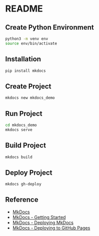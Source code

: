 # README

## Create Python Environment

```bash
python3 -m venv env
source env/bin/activate
```

## Installation

```bash
pip install mkdocs
```

## Create Project

```bash
mkdocs new mkdocs_demo
```

## Run Project

```bash
cd mkdocs_demo
mkdocs serve
```

## Build Project

```bash
mkdocs build
```

## Deploy Project

```bash
mkdocs gh-deploy
```

## Reference

* [MkDocs](https://www.mkdocs.org/)
* [MkDocs - Getting Started](https://www.mkdocs.org/#getting-started)
* [MkDocs - Deploying MkDocs](https://www.mkdocs.org/#deploying-mkdocs)
* [MkDocs - Deploying to GitHub Pages](https://www.mkdocs.org/user-guide/deploying-your-docs/#github-pages)